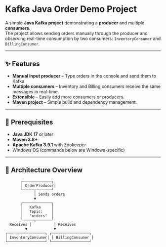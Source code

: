 # Kafka Java Order Demo Project

A simple **Java Kafka project** demonstrating a **producer** and multiple **consumers**.  
The project allows sending orders manually through the producer and observing real-time consumption by two consumers: `InventoryConsumer` and `BillingConsumer`.

---

## ✨ Features

- **Manual input producer** – Type orders in the console and send them to Kafka.  
- **Multiple consumers** – Inventory and Billing consumers receive the same messages in real-time.  
- **Extensible** – Easily add more consumers or producers.  
- **Maven project** – Simple build and dependency management.  

---

## 🔧 Prerequisites

- **Java JDK 17** or later  
- **Maven 3.8+**  
- **Apache Kafka 3.9.1** with Zookeeper  
- Windows OS (commands below are Windows-specific)  

---

## 📐 Architecture Overview

```text
       ┌─────────────┐
       │ OrderProducer│
       └─────┬───────┘
             │ Sends orders
             ▼
       ┌─────────────┐
       │   Kafka     │
       │   Topic:    │
       │   "orders"  │
       └─────┬───────┘
  Receives │          │ Receives
         ▼            ▼
┌─────────────────┐ ┌─────────────────┐
│ InventoryConsumer│ │ BillingConsumer │
└─────────────────┘ └─────────────────┘

